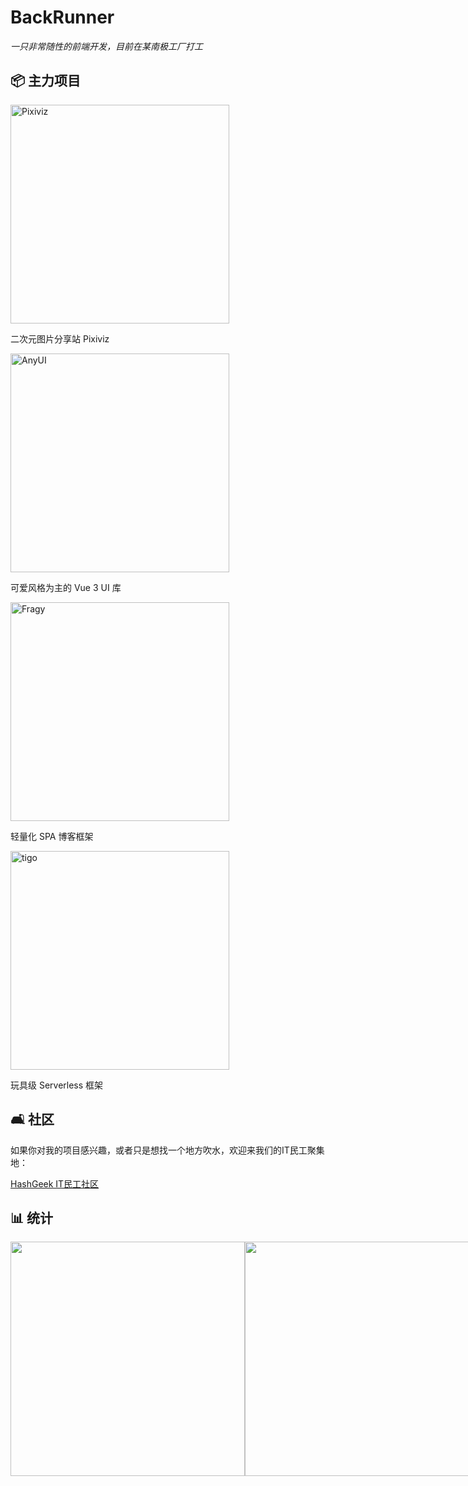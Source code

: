 # BackRunner

*一只非常随性的前端开发，目前在某南极工厂打工*

## 📦 主力项目

<span>
  <img src="https://github-readme-stats.vercel.app/api/pin/?username=pwp-app&repo=pixiviz&theme=dark" width="350" alt="Pixiviz">
  <p>二次元图片分享站 Pixiviz</p>
</span>
<span>
  <img src="https://github-readme-stats.vercel.app/api/pin/?username=any-design&repo=anyui&theme=dark" width="350" alt="AnyUI">
  <p>可爱风格为主的 Vue 3 UI 库</p>
  </span>
  <span>
  <img src="https://github-readme-stats.vercel.app/api/pin/?username=fragyjs&repo=fragy&theme=dark" width="350" alt="Fragy">
  <p>轻量化 SPA 博客框架</p>
  </span>
  <span>
  <img src="https://github-readme-stats.vercel.app/api/pin/?username=tigojs&repo=tigo&theme=dark" width="350" alt="tigo">
  <p>玩具级 Serverless 框架</p>
  </span>

## 🛋️ 社区

如果你对我的项目感兴趣，或者只是想找一个地方吹水，欢迎来我们的IT民工聚集地：

[HashGeek IT民工社区](https://t.me/HashGeekCoder)

## 📊 统计

<div style="display: flex">
<img src="https://github-readme-stats.vercel.app/api/wakatime?username=@BackRunner&theme=dark" width="375">
<img src="https://github-readme-stats.vercel.app/api?username=backrunner&theme=dark" width="375">
</div>
